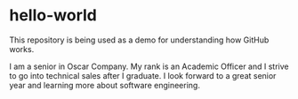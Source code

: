 # hello-world
This repository is being used as a demo for understanding how GitHub works.

I am a senior in Oscar Company. My rank is an Academic Officer and I strive to go into technical sales after I graduate. I look forward to a great senior year and learning more about software engineering.

